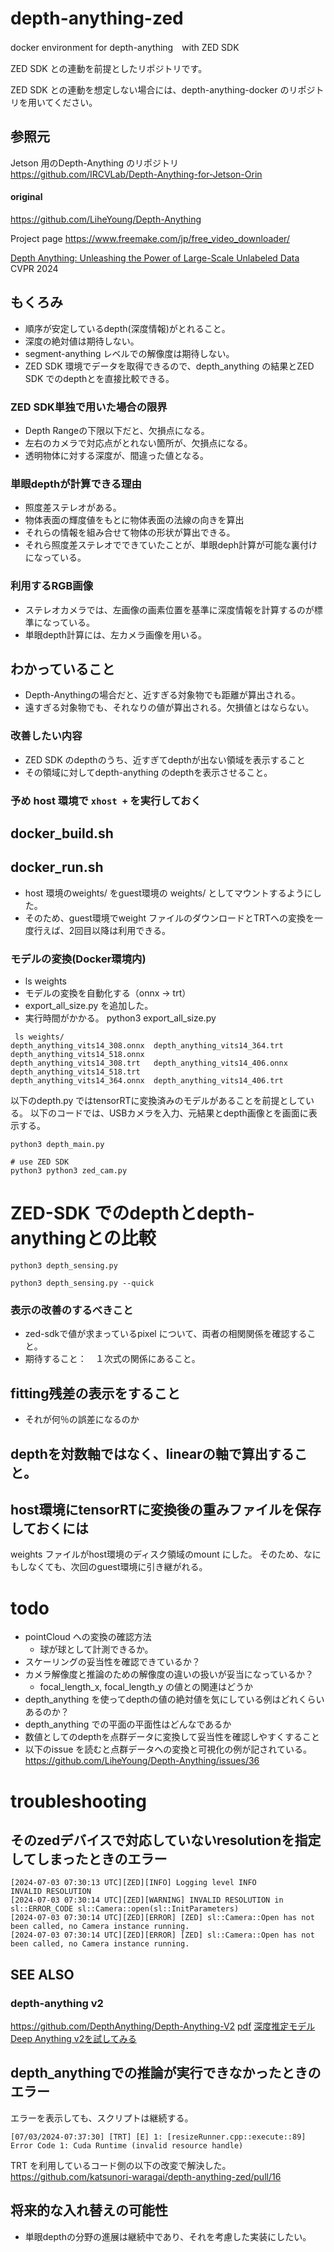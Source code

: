 # depth-anything-zed
docker environment for depth-anything　with ZED SDK

ZED SDK との連動を前提としたリポジトリです。

ZED SDK との連動を想定しない場合には、depth-anything-docker のリポジトリを用いてください。

## 参照元
Jetson 用のDepth-Anything のリポジトリ
https://github.com/IRCVLab/Depth-Anything-for-Jetson-Orin

#### original
https://github.com/LiheYoung/Depth-Anything

Project page
https://www.freemake.com/jp/free_video_downloader/

[Depth Anything: Unleashing the Power of Large-Scale Unlabeled Data](https://arxiv.org/pdf/2401.10891)
CVPR 2024

## もくろみ
- 順序が安定しているdepth(深度情報)がとれること。
- 深度の絶対値は期待しない。
- segment-anything レベルでの解像度は期待しない。
- ZED SDK 環境でデータを取得できるので、depth_anything の結果とZED SDK でのdepthとを直接比較できる。
### ZED SDK単独で用いた場合の限界
- Depth Rangeの下限以下だと、欠損点になる。
- 左右のカメラで対応点がとれない箇所が、欠損点になる。
- 透明物体に対する深度が、間違った値となる。
### 単眼depthが計算できる理由
- 照度差ステレオがある。
- 物体表面の輝度値をもとに物体表面の法線の向きを算出
- それらの情報を組み合せて物体の形状が算出できる。
- それら照度差ステレオでできていたことが、単眼deph計算が可能な裏付けになっている。
### 利用するRGB画像
- ステレオカメラでは、左画像の画素位置を基準に深度情報を計算するのが標準になっている。
- 単眼depth計算には、左カメラ画像を用いる。
## わかっていること
- Depth-Anythingの場合だと、近すぎる対象物でも距離が算出される。
- 遠すぎる対象物でも、それなりの値が算出される。欠損値とはならない。
### 改善したい内容
- ZED SDK のdepthのうち、近すぎてdepthが出ない領域を表示すること
- その領域に対してdepth-anything のdepthを表示させること。

### 予め host 環境で `xhost +` を実行しておく

## docker_build.sh

## docker_run.sh
- host 環境のweights/ をguest環境の weights/ としてマウントするようにした。
- そのため、guest環境でweight ファイルのダウンロードとTRTへの変換を一度行えば、2回目以降は利用できる。
### モデルの変換(Docker環境内)
- ls weights
- モデルの変換を自動化する（onnx -> trt）
- export_all_size.py を追加した。
- 実行時間がかかる。
python3 export_all_size.py 

```commandline
 ls weights/
depth_anything_vits14_308.onnx  depth_anything_vits14_364.trt   depth_anything_vits14_518.onnx
depth_anything_vits14_308.trt   depth_anything_vits14_406.onnx  depth_anything_vits14_518.trt
depth_anything_vits14_364.onnx  depth_anything_vits14_406.trt
```

以下のdepth.py ではtensorRTに変換済みのモデルがあることを前提としている。
以下のコードでは、USBカメラを入力、元結果とdepth画像とを画面に表示する。

```commandline
python3 depth_main.py 

# use ZED SDK
python3 python3 zed_cam.py
```

# ZED-SDK でのdepthとdepth-anythingとの比較
```commandline
python3 depth_sensing.py

python3 depth_sensing.py --quick
```



### 表示の改善のするべきこと
- zed-sdkで値が求まっているpixel について、両者の相関関係を確認すること。
- 期待すること：　１次式の関係にあること。
## fitting残差の表示をすること
- それが何％の誤差になるのか
## depthを対数軸ではなく、linearの軸で算出すること。

## host環境にtensorRTに変換後の重みファイルを保存しておくには
weights ファイルがhost環境のディスク領域のmount にした。
そのため、なにもしなくても、次回のguest環境に引き継がれる。

# todo
- pointCloud への変換の確認方法
  - 球が球として計測できるか。
- スケーリングの妥当性を確認できているか？
- カメラ解像度と推論のための解像度の違いの扱いが妥当になっているか？
  - focal_length_x, focal_length_y の値との関連はどうか
- depth_anything を使ってdepthの値の絶対値を気にしている例はどれくらいあるのか？
- depth_anything での平面の平面性はどんなであるか
- 数値としてのdepthを点群データに変換して妥当性を確認しやすくすること
- 以下のissue を読むと点群データへの変換と可視化の例が記されている。
https://github.com/LiheYoung/Depth-Anything/issues/36


# troubleshooting
## そのzedデバイスで対応していないresolutionを指定してしまったときのエラー
```commandline
[2024-07-03 07:30:13 UTC][ZED][INFO] Logging level INFO
INVALID RESOLUTION
[2024-07-03 07:30:14 UTC][ZED][WARNING] INVALID RESOLUTION in sl::ERROR_CODE sl::Camera::open(sl::InitParameters)
[2024-07-03 07:30:14 UTC][ZED][ERROR] [ZED] sl::Camera::Open has not been called, no Camera instance running.
[2024-07-03 07:30:14 UTC][ZED][ERROR] [ZED] sl::Camera::Open has not been called, no Camera instance running.
```

## SEE ALSO
### depth-anything v2
https://github.com/DepthAnything/Depth-Anything-V2
[pdf](https://arxiv.org/abs/2406.09414)
[深度推定モデル Deep Anything v2を試してみる](https://qiita.com/d_sato_/items/2f6c553e771f1d05192e)


## depth_anythingでの推論が実行できなかったときのエラー
エラーを表示しても、スクリプトは継続する。
```commandline
[07/03/2024-07:37:30] [TRT] [E] 1: [resizeRunner.cpp::execute::89] Error Code 1: Cuda Runtime (invalid resource handle)
```
TRT を利用しているコード側の以下の改変で解決した。
https://github.com/katsunori-waragai/depth-anything-zed/pull/16


## 将来的な入れ替えの可能性
- 単眼depthの分野の進展は継続中であり、それを考慮した実装にしたい。